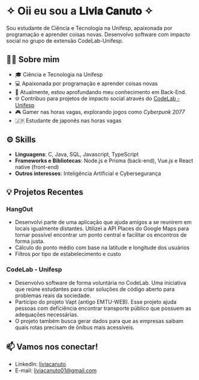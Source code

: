 # ✧ Oii eu sou a 𝐋𝐢𝐯𝐢𝐚 𝐂𝐚𝐧𝐮𝐭𝐨 ✧ 

Sou estudante de Ciência e Tecnologia na Unifesp, apaixonada por programação e aprender coisas novas. Desenvolvo software com impacto social no grupo de extensão CodeLab-Unifesp.

## 👩‍💻 Sobre mim

- 🎓 Ciência e Tecnologia na Unifesp
- 💻 Apaixonada por programação e aprender coisas novas
- 🌱 Atualmente, estou aprofundando meu conhecimento em Back-End.
- 🌐 Contribuo para projetos de impacto social através do [CodeLab - Unifesp](https://www.codelab-unifesp.org/)
- 🎮 Gamer nas horas vagas, explorando jogos como *Cyberpunk 2077*
- 🇯🇵 Estudante de japonês nas horas vagas

## ⚙️ Skills

- **Linguagens**: C, Java, SQL, Javascript, TypeScript
- **Frameworks e Bibliotecas**: Node.js e Prisma (back-end), Vue.js e React native (front-end)
- **Outros interesses**: Inteligência Artificial e Cybersegurança

## 💡 Projetos Recentes

### HangOut
- Desenvolvi parte de uma aplicação que ajuda amigos a se reunirem em locais igualmente distantes. Utilizei a API Places do Google Maps para tornar possível encontrar um ponto central e facilitar os encontros de forma justa.
- Cálculo do ponto médio com base na latitude e longitude dos usuários
- Filtros por tipo de estabelecimento e custo

### CodeLab - Unifesp
- Desenvolvo software de forma voluntária no CodeLab. Uma iniciativa que reúne estudantes para criar soluções de código aberto para problemas reais da sociedade.
- Participo do projeto Vapt (antigo EMTU-WEB). Esse projeto ajuda pessoas com deficiência encontrar transporte público que possuem as adequações necessárias.
- O projeto também busca gerar dados para que as empresas saibam quais rotas precisam de ônibus mais acessíveis.

## 📫 Vamos nos conectar!
- LinkedIn: [liviacanuto](https://www.linkedin.com/in/liviacanuto/)
- E-mail: liviacanuto01@gmail.com
